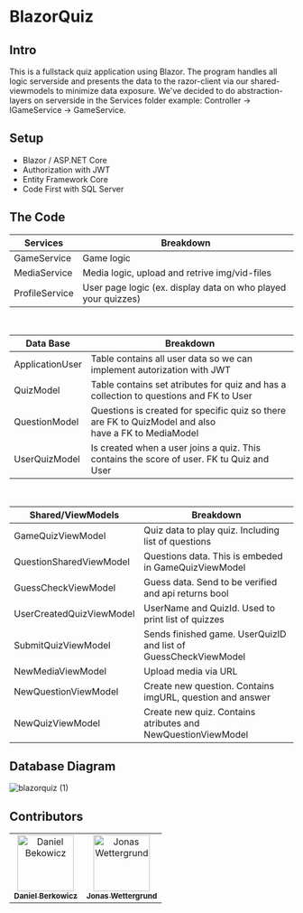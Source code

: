 # BlazorQuiz
## Intro
This is a fullstack quiz application using Blazor.
The program handles all logic serverside and presents the data to the razor-client via our shared-viewmodels to minimize data exposure.
We've decided to do abstraction-layers on serverside in the Services folder example: 
Controller -> IGameService -> GameService.

## Setup
 - Blazor / ASP.NET Core
 - Authorization with JWT
 - Entity Framework Core
 - Code First with SQL Server


## The Code
|**Services**|**Breakdown**|
|-|-|
|GameService|Game logic|
|MediaService|Media logic, upload and retrive img/vid-files|
|ProfileService|User page logic (ex. display data on who played your quizzes)|
<br>

|**Data Base**|**Breakdown**|
|-|-|
|ApplicationUser|Table contains all user data so we can implement autorization with JWT|
|QuizModel|Table contains set atributes for quiz and has a collection to questions and FK to User|
|QuestionModel|Questions is created for specific quiz so there are FK to QuizModel and also <br> have a FK to MediaModel|
|UserQuizModel|Is created when a user joins a quiz. This contains the score of user. FK tu Quiz and User|
<br>


|**Shared/ViewModels**|**Breakdown**|
|-|-|
|GameQuizViewModel|Quiz data to play quiz. Including list of questions|
|QuestionSharedViewModel|Questions data. This is embeded in GameQuizViewModel|
|GuessCheckViewModel|Guess data. Send to be verified and api returns bool|
|UserCreatedQuizViewModel|UserName and QuizId. Used to print list of quizzes|
|SubmitQuizViewModel|Sends finished game. UserQuizID and list of GuessCheckViewModel|
|NewMediaViewModel|Upload media via URL|
|NewQuestionViewModel|Create new question. Contains imgURL, question and answer|
|NewQuizViewModel|Create new quiz. Contains atributes and NewQuestionViewModel|

## Database Diagram
![blazorquiz (1)](https://github.com/wettergrund/BlazorQuiz/assets/112638774/ff41f5d3-715d-4ea2-867b-b88f6d6a737c)

## Contributors

<table>
  <tr>
    <td align="center"><a href="https://github.com/berkowicz"><img src="https://avatars.githubusercontent.com/u/112638774?v=4" width="100px;" alt="Daniel Bekowicz"/><br /><sub><b>Daniel Berkowicz</b></sub></a><br /></td>
    <td align="center"><a href="https://github.com/wettergrund"><img src="https://avatars.githubusercontent.com/u/50584818?v=4" width="100px;" alt="Jonas Wettergrund"/><br /><sub><b>Jonas Wettergrund</b></sub></a><br />
  </tr>
</table>






